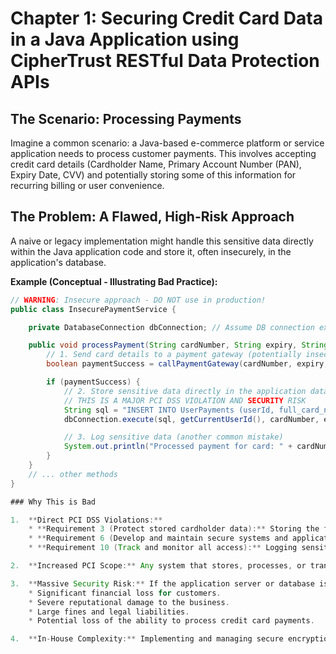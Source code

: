 # Chapter 1: Securing Credit Card Data in a Java Application using CipherTrust RESTful Data Protection APIs

## The Scenario: Processing Payments

Imagine a common scenario: a Java-based e-commerce platform or service application needs to process customer payments. This involves accepting credit card details (Cardholder Name, Primary Account Number (PAN), Expiry Date, CVV) and potentially storing some of this information for recurring billing or user convenience.

## The Problem: A Flawed, High-Risk Approach

A naive or legacy implementation might handle this sensitive data directly within the Java application code and store it, often insecurely, in the application's database.

**Example (Conceptual - Illustrating Bad Practice):**

```java
// WARNING: Insecure approach - DO NOT use in production!
public class InsecurePaymentService {

    private DatabaseConnection dbConnection; // Assume DB connection exists

    public void processPayment(String cardNumber, String expiry, String cvv, String cardHolderName) {
        // 1. Send card details to a payment gateway (potentially insecurely)
        boolean paymentSuccess = callPaymentGateway(cardNumber, expiry, cvv);

        if (paymentSuccess) {
            // 2. Store sensitive data directly in the application database
            // THIS IS A MAJOR PCI DSS VIOLATION AND SECURITY RISK
            String sql = "INSERT INTO UserPayments (userId, full_card_number, expiry_date, card_holder) VALUES (?, ?, ?, ?)";
            dbConnection.execute(sql, getCurrentUserId(), cardNumber, expiry, cardHolderName);

            // 3. Log sensitive data (another common mistake)
            System.out.println("Processed payment for card: " + cardNumber);
        }
    }
    // ... other methods
}

### Why This is Bad

1.  **Direct PCI DSS Violations:**
    * **Requirement 3 (Protect stored cardholder data):** Storing the full PAN (Primary Account Number) after authorization is generally prohibited unless essential for a specific business function, and even then, it *must* be rendered unreadable (e.g., using strong encryption, truncation, tokenization). Storing CVV after authorization is *never* allowed.
    * **Requirement 6 (Develop and maintain secure systems and applications):** This approach likely violates secure coding guidelines.
    * **Requirement 10 (Track and monitor all access):** Logging sensitive data like the full PAN makes logs highly sensitive and difficult to manage securely.

2.  **Increased PCI Scope:** Any system that stores, processes, or transmits cardholder data falls within the scope of a PCI DSS audit. This insecure approach dramatically increases the scope, complexity, and cost of achieving and maintaining compliance. Every component touching this data needs to be secured and audited.

3.  **Massive Security Risk:** If the application server or database is compromised, attackers gain direct access to raw credit card numbers. This leads to:
    * Significant financial loss for customers.
    * Severe reputational damage to the business.
    * Large fines and legal liabilities.
    * Potential loss of the ability to process credit card payments.

4.  **In-House Complexity:** Implementing and managing secure encryption, key management, and access controls correctly is extremely difficult and error-prone.
